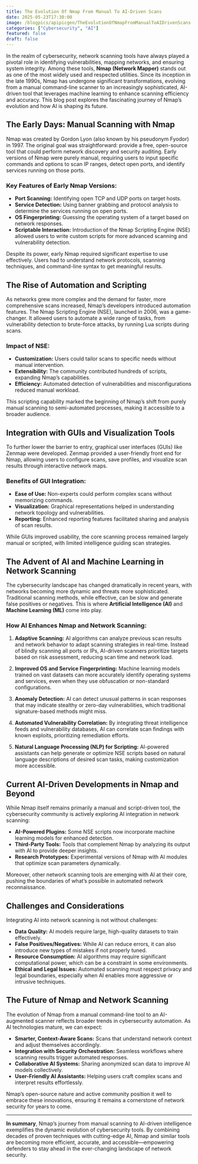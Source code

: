```yaml
---
title: The Evolution Of Nmap From Manual To AI-Driven Scans
date: 2025-05-23T17:30:00
image: /blogpics/apipicgen/TheEvolutionOfNmapFromManualToAIDrivenScans-C4YY14DUA3.jpg
categories: ["Cybersecurity", "AI"]
featured: false
draft: false
---
```

In the realm of cybersecurity, network scanning tools have always played a pivotal role in identifying vulnerabilities, mapping networks, and ensuring system integrity. Among these tools, **Nmap (Network Mapper)** stands out as one of the most widely used and respected utilities. Since its inception in the late 1990s, Nmap has undergone significant transformations, evolving from a manual command-line scanner to an increasingly sophisticated, AI-driven tool that leverages machine learning to enhance scanning efficiency and accuracy. This blog post explores the fascinating journey of Nmap’s evolution and how AI is shaping its future.

## The Early Days: Manual Scanning with Nmap

Nmap was created by Gordon Lyon (also known by his pseudonym Fyodor) in 1997. The original goal was straightforward: provide a free, open-source tool that could perform network discovery and security auditing. Early versions of Nmap were purely manual, requiring users to input specific commands and options to scan IP ranges, detect open ports, and identify services running on those ports.

### Key Features of Early Nmap Versions:
- **Port Scanning:** Identifying open TCP and UDP ports on target hosts.
- **Service Detection:** Using banner grabbing and protocol analysis to determine the services running on open ports.
- **OS Fingerprinting:** Guessing the operating system of a target based on network responses.
- **Scriptable Interaction:** Introduction of the Nmap Scripting Engine (NSE) allowed users to write custom scripts for more advanced scanning and vulnerability detection.

Despite its power, early Nmap required significant expertise to use effectively. Users had to understand network protocols, scanning techniques, and command-line syntax to get meaningful results.

## The Rise of Automation and Scripting

As networks grew more complex and the demand for faster, more comprehensive scans increased, Nmap’s developers introduced automation features. The Nmap Scripting Engine (NSE), launched in 2006, was a game-changer. It allowed users to automate a wide range of tasks, from vulnerability detection to brute-force attacks, by running Lua scripts during scans.

### Impact of NSE:
- **Customization:** Users could tailor scans to specific needs without manual intervention.
- **Extensibility:** The community contributed hundreds of scripts, expanding Nmap’s capabilities.
- **Efficiency:** Automated detection of vulnerabilities and misconfigurations reduced manual workload.

This scripting capability marked the beginning of Nmap’s shift from purely manual scanning to semi-automated processes, making it accessible to a broader audience.

## Integration with GUIs and Visualization Tools

To further lower the barrier to entry, graphical user interfaces (GUIs) like Zenmap were developed. Zenmap provided a user-friendly front end for Nmap, allowing users to configure scans, save profiles, and visualize scan results through interactive network maps.

### Benefits of GUI Integration:
- **Ease of Use:** Non-experts could perform complex scans without memorizing commands.
- **Visualization:** Graphical representations helped in understanding network topology and vulnerabilities.
- **Reporting:** Enhanced reporting features facilitated sharing and analysis of scan results.

While GUIs improved usability, the core scanning process remained largely manual or scripted, with limited intelligence guiding scan strategies.

## The Advent of AI and Machine Learning in Network Scanning

The cybersecurity landscape has changed dramatically in recent years, with networks becoming more dynamic and threats more sophisticated. Traditional scanning methods, while effective, can be slow and generate false positives or negatives. This is where **Artificial Intelligence (AI)** and **Machine Learning (ML)** come into play.

### How AI Enhances Nmap and Network Scanning:

1. **Adaptive Scanning:**
   AI algorithms can analyze previous scan results and network behavior to adapt scanning strategies in real-time. Instead of blindly scanning all ports or IPs, AI-driven scanners prioritize targets based on risk assessment, reducing scan time and network load.

2. **Improved OS and Service Fingerprinting:**
   Machine learning models trained on vast datasets can more accurately identify operating systems and services, even when they use obfuscation or non-standard configurations.

3. **Anomaly Detection:**
   AI can detect unusual patterns in scan responses that may indicate stealthy or zero-day vulnerabilities, which traditional signature-based methods might miss.

4. **Automated Vulnerability Correlation:**
   By integrating threat intelligence feeds and vulnerability databases, AI can correlate scan findings with known exploits, prioritizing remediation efforts.

5. **Natural Language Processing (NLP) for Scripting:**
   AI-powered assistants can help generate or optimize NSE scripts based on natural language descriptions of desired scan tasks, making customization more accessible.

## Current AI-Driven Developments in Nmap and Beyond

While Nmap itself remains primarily a manual and script-driven tool, the cybersecurity community is actively exploring AI integration in network scanning:

- **AI-Powered Plugins:** Some NSE scripts now incorporate machine learning models for enhanced detection.
- **Third-Party Tools:** Tools that complement Nmap by analyzing its output with AI to provide deeper insights.
- **Research Prototypes:** Experimental versions of Nmap with AI modules that optimize scan parameters dynamically.

Moreover, other network scanning tools are emerging with AI at their core, pushing the boundaries of what’s possible in automated network reconnaissance.

## Challenges and Considerations

Integrating AI into network scanning is not without challenges:

- **Data Quality:** AI models require large, high-quality datasets to train effectively.
- **False Positives/Negatives:** While AI can reduce errors, it can also introduce new types of mistakes if not properly tuned.
- **Resource Consumption:** AI algorithms may require significant computational power, which can be a constraint in some environments.
- **Ethical and Legal Issues:** Automated scanning must respect privacy and legal boundaries, especially when AI enables more aggressive or intrusive techniques.

## The Future of Nmap and Network Scanning

The evolution of Nmap from a manual command-line tool to an AI-augmented scanner reflects broader trends in cybersecurity automation. As AI technologies mature, we can expect:

- **Smarter, Context-Aware Scans:** Scans that understand network context and adjust themselves accordingly.
- **Integration with Security Orchestration:** Seamless workflows where scanning results trigger automated responses.
- **Collaborative AI Systems:** Sharing anonymized scan data to improve AI models collectively.
- **User-Friendly AI Assistants:** Helping users craft complex scans and interpret results effortlessly.

Nmap’s open-source nature and active community position it well to embrace these innovations, ensuring it remains a cornerstone of network security for years to come.

---

**In summary**, Nmap’s journey from manual scanning to AI-driven intelligence exemplifies the dynamic evolution of cybersecurity tools. By combining decades of proven techniques with cutting-edge AI, Nmap and similar tools are becoming more efficient, accurate, and accessible—empowering defenders to stay ahead in the ever-changing landscape of network security.
